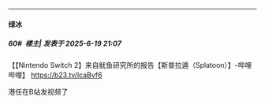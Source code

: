 ﻿
*****

####  绿冰  
##### 60#         楼主| 发表于 2025-6-19 21:07

【【Nintendo Switch 2】来自鱿鱼研究所的报告【斯普拉遁（Splatoon）】-哔哩哔哩】 https://b23.tv/lcaBvf6

港任在B站发视频了


